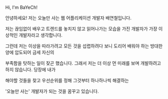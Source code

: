 Hi, I'm BaYeCh!

  안녕하세요! 저는 오늘만 사는 웹 어플리케이션 개발자 배연철입니다.

저는 끊임없이 배우고 트렌드를 놓치지 않고 읽어나가는 모습을 가진 개발자가 가장 이상적인 개발자라고 생각합니다.

그런데 저는 이상을 따라가려고 모든 것을 섭렵하려다 보니 도리어 배워야 하는 방대한 양에 압도되어 금세 자신의 

부족함을 탓하는 일이 잦곤 했습니다. 그래서 저는 더 이상 먼 미래를 보며 개발하려고 하지 않습니다. 당장에 내가 

해야할 것들을 찾고 우선순위를 정해 그것부터 하나하나씩 해결하는

'오늘만 사는' 개발자가 되는 것을 꿈꾸고 있습니다.
